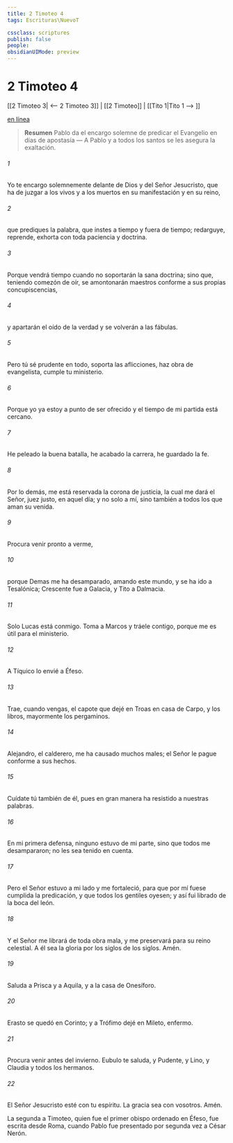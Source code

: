 ```yaml
---
title: 2 Timoteo 4
tags: Escrituras\NuevoT

cssclass: scriptures
publish: false
people:
obsidianUIMode: preview
---
```


# 2 Timoteo 4
[[2 Timoteo 3| <-- 2 Timoteo 3]] | [[2 Timoteo]] | [[Tito 1|Tito 1 --> ]]

[en línea](https://churchofjesuschrist.org/study/scriptures/nt/2-tim/4?lang=spa)

> __Resumen__
Pablo da el encargo solemne de predicar el Evangelio en días de apostasía — A Pablo y a todos los santos se les asegura la exaltación.

###### 1 
Yo te encargo solemnemente delante de Dios y del Señor Jesucristo, que ha de juzgar a los vivos y a los muertos en su manifestación y en su reino,

###### 2 
que prediques la palabra, que instes a tiempo y fuera de tiempo; redarguye, reprende, exhorta con toda paciencia y doctrina.

###### 3 
Porque vendrá tiempo cuando no soportarán la sana doctrina; sino que, teniendo comezón de oír, se amontonarán maestros conforme a sus propias concupiscencias,

###### 4 
y apartarán el oído de la verdad y se volverán a las fábulas.

###### 5 
Pero tú sé prudente en todo, soporta las aflicciones, haz obra de evangelista, cumple tu ministerio.

###### 6 
Porque yo ya estoy a punto de ser ofrecido  y el tiempo de mi partida está cercano.

###### 7 
He peleado la buena batalla, he acabado la carrera, he guardado la fe.

###### 8 
Por lo demás, me está reservada la corona de justicia, la cual me dará el Señor, juez justo, en aquel día; y no solo a mí, sino también a todos los que aman su venida.

###### 9 
Procura venir pronto a verme,

###### 10 
porque Demas me ha desamparado, amando este mundo, y se ha ido a Tesalónica; Crescente fue a Galacia, y Tito a Dalmacia.

###### 11 
Solo Lucas está conmigo. Toma a Marcos y tráele contigo, porque me es útil para el ministerio.

###### 12 
A Tíquico lo envié a Éfeso.

###### 13 
Trae, cuando vengas, el capote que dejé en Troas en casa de Carpo, y los libros, mayormente los pergaminos.

###### 14 
Alejandro, el calderero, me ha causado muchos males; el Señor le pague conforme a sus hechos.

###### 15 
Cuídate tú también de él, pues en gran manera ha resistido a nuestras palabras.

###### 16 
En mi primera defensa, ninguno estuvo de mi parte, sino que todos me desampararon; no les sea tenido en cuenta.

###### 17 
Pero el Señor estuvo a mi lado y me fortaleció, para que por mí fuese cumplida la predicación, y que todos los gentiles oyesen; y así fui librado de la boca del león.

###### 18 
Y el Señor me librará de toda obra mala, y me preservará para su reino celestial. A él sea la gloria por los siglos de los siglos. Amén.

###### 19 
Saluda a Prisca y a Aquila, y a la casa de Onesíforo.

###### 20 
Erasto se quedó en Corinto; y a Trófimo dejé en Mileto, enfermo.

###### 21 
Procura venir antes del invierno. Eubulo te saluda, y Pudente, y Lino, y Claudia y todos los hermanos.

###### 22 
El Señor Jesucristo esté con tu espíritu. La gracia sea con vosotros. Amén.

La segunda  a Timoteo, quien fue el primer obispo ordenado en Éfeso, fue escrita desde Roma, cuando Pablo fue presentado por segunda vez a César Nerón.

